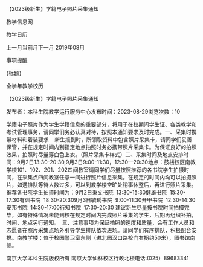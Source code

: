 






【2023级新生】学籍电子照片采集通知






























教学信息网







































教学日历



上一月当前月下一月
2019年08月





事项提醒


{标题}


全学年教学校历
























【2023级新生】学籍电子照片采集通知

发布者：本科生院教学运行服务中心发布时间：2023-08-29浏览次数：10

学籍电子照片作为学生学籍信息的重要部分，将用于在校期间学生证、各类教学和考试管理事务，请同学们务必认真对待，按照本通知要求及时完成。一、采集时携带材料和着装要求    新生报到时，所领取资料中包含照片采集卡，请同学们妥善保管，并在规定时间内到指定地点拍照时务必携带照片采集卡。为保证良好的拍照效果，拍照时尽量穿白色上衣。（照片采集卡样式）二、采集时间及地点安排时间：9月2日13:30-20:30,9月3日9:00-11:30，12:30—20:30地点：鼓楼校区南教学楼101、102、201、202四间教室请同学们尽量按照推荐的各书院学生拍摄时间，在采集点四间教室任意一间进行照片信息采集。在规定的时间内均可以拍摄照片，如遇排队等待人数过多，可以到教学楼空旷处稍事休整后，再进行照片采集。推荐各书院学生拍摄时间为：9月2日秉文书院  13:30-15:30健雄书院  15:30-17:30有训书院  18:30-20:309月3日毓琇书院  9:00-11:30开甲书院  12:30-14:30安邦书院  14:30-17:00行知书院  17:30-20:30 建议新生尽量按书院时间拍摄完毕，如有特殊情况未能到校在规定时间内完成照片采集的学生，后期再组织补拍，时间、地点另行通知。  三、注意事项为保证拍照的速度和质量，会有工作人员和志愿者在照片采集点场外引导学生排队依次进场。请同学们有序排队，积极配合安排。南教学楼：位于校园警卫室东侧（进北园汉口路校门右拐约50米），图书馆南侧。

















南京大学本科生院版权所有
南京大学仙林校区行政北楼电话:(025）89683341






















